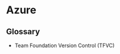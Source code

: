 # Azure

<!--
https://app.pluralsight.com/library/courses/azure-container-service-big-picture/table-of-contents
https://linkedin.com/learning/paths/become-an-azure-developer
https://linkedin.com/learning/paths/become-an-azure-administrator
https://linkedin.com/learning/paths/prepare-for-microsoft-azure-administrator-certification-az-103
https://linkedin.com/learning/paths/stay-ahead-in-azure-development
https://linkedin.com/learning/paths/prepare-for-the-designing-and-implementing-microsoft-devops-solutions-exam-az-400

https://linkedin.com/learning/azure-essential-training-for-developers/azure-for-developers
-->

## Glossary

- Team Foundation Version Control (TFVC)

<!--
## Interview

https://www.youtube.com/watch?v=0eLRe5SMBPs
-->

<!--
<a href="https://dev.azure.com/yoginth/devparty/_build?definitionId=2">
  <img src="https://dev.azure.com/yoginth/devparty/_apis/build/status/devparty?branchName=main" alt="Azure DevOps CI">
</a>
-->
